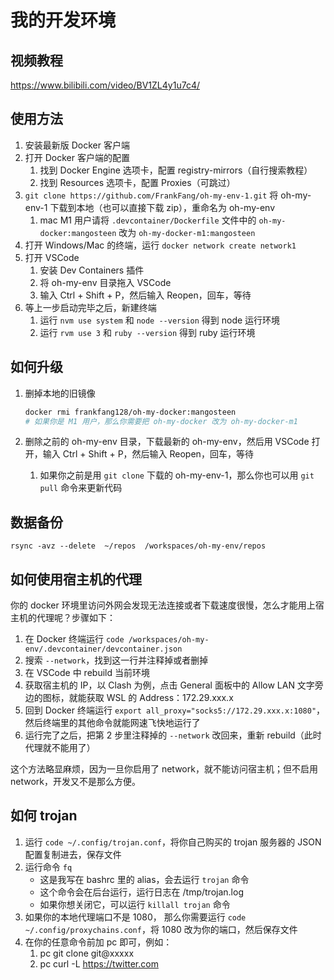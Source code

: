 # 我的开发环境


## 视频教程

https://www.bilibili.com/video/BV1ZL4y1u7c4/

## 使用方法

1. 安装最新版 Docker 客户端
2. 打开 Docker 客户端的配置
    1. 找到 Docker Engine 选项卡，配置 registry-mirrors（自行搜索教程）
    2. 找到 Resources 选项卡，配置 Proxies（可跳过）
3. `git clone https://github.com/FrankFang/oh-my-env-1.git` 将 oh-my-env-1 下载到本地（也可以直接下载 zip），重命名为 oh-my-env
    1. mac M1 用户请将 `.devcontainer/Dockerfile` 文件中的 `oh-my-docker:mangosteen` 改为 `oh-my-docker-m1:mangosteen`
4. 打开 Windows/Mac 的终端，运行 `docker network create network1`
5. 打开 VSCode
    1. 安装 Dev Containers 插件
    2. 将 oh-my-env 目录拖入 VSCode
    3. 输入 Ctrl + Shift + P，然后输入 Reopen，回车，等待
6. 等上一步启动完毕之后，新建终端
    1. 运行 `nvm use system` 和 `node --version` 得到 node 运行环境
    2. 运行 `rvm use 3` 和 `ruby --version` 得到 ruby 运行环境

## 如何升级



1. 删掉本地的旧镜像

    ```bash
    docker rmi frankfang128/oh-my-docker:mangosteen
    # 如果你是 M1 用户，那么你需要把 oh-my-docker 改为 oh-my-docker-m1
    ```
2. 删除之前的 oh-my-env 目录，下载最新的 oh-my-env，然后用 VSCode 打开，输入 Ctrl + Shift + P，然后输入 Reopen，回车，等待
    1. 如果你之前是用 `git clone` 下载的 oh-my-env-1，那么你也可以用 `git pull` 命令来更新代码
    
## 数据备份

```
rsync -avz --delete  ~/repos  /workspaces/oh-my-env/repos
```

## 如何使用宿主机的代理

你的 docker 环境里访问外网会发现无法连接或者下载速度很慢，怎么才能用上宿主机的代理呢？步骤如下：

1. 在 Docker 终端运行 `code /workspaces/oh-my-env/.devcontainer/devcontainer.json`
2. 搜索 `--network`，找到这一行并注释掉或者删掉
3. 在 VSCode 中 rebuild 当前环境
4. 获取宿主机的 IP，以 Clash 为例，点击 General 面板中的 Allow LAN 文字旁边的图标，就能获取 WSL 的 Address：172.29.xxx.x
5. 回到 Docker 终端运行 `export all_proxy="socks5://172.29.xxx.x:1080"`，然后终端里的其他命令就能网速飞快地运行了
6. 运行完了之后，把第 2 步里注释掉的 `--network` 改回来，重新 rebuild（此时代理就不能用了）

这个方法略显麻烦，因为一旦你启用了 network，就不能访问宿主机；但不启用 network，开发又不是那么方便。

## 如何 trojan

1. 运行 `code ~/.config/trojan.conf`，将你自己购买的 trojan 服务器的 JSON 配置复制进去，保存文件
2. 运行命令 `fq`
    * 这是我写在 bashrc 里的 alias，会去运行 `trojan` 命令
    * 这个命令会在后台运行，运行日志在 /tmp/trojan.log
    * 如果你想关闭它，可以运行 `killall trojan` 命令
4. 如果你的本地代理端口不是 1080， 那么你需要运行 `code ~/.config/proxychains.conf`，将 1080 改为你的端口，然后保存文件
5. 在你的任意命令前加 pc 即可，例如：
    1. pc git clone git@xxxxx
    2. pc curl -L https://twitter.com

